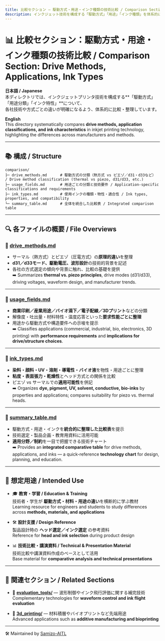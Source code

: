 ```yaml
---
title: 比較セクション — 駆動方式・用途・インク種類の技術比較 / Comparison Section — Drive Methods, Applications, Ink Types  
description: インクジェット技術を構成する「駆動方式」「用途」「インク種類」を体系的に比較・整理 / Systematic comparison of inkjet drive methods, application fields, and ink types
---
```


# 📊 **比較セクション：駆動方式・用途・インク種類の技術比較 / Comparison Section: Drive Methods, Applications, Ink Types**

**日本語 / Japanese**  
本ディレクトリでは、インクジェットプリンタ技術を構成する**「駆動方式」「用途分類」「インク特性」**について、  
各社技術や方式ごとの違いが明確になるよう、体系的に比較・整理しています。  

**English**  
This directory systematically compares **drive methods, application classifications, and ink characteristics** in inkjet printing technology,  
highlighting the differences across manufacturers and methods.  

---

## 📚 **構成 / Structure**

```plaintext
comparison/
├─ drive_methods.md      # 駆動方式の分類（熱方式 vs ピエゾ／d31・d33など） / Drive method classification (thermal vs piezo, d31/d33, etc.)
├─ usage_fields.md       # 用途ごとの分類と技術要件 / Application-specific classifications and requirements
├─ ink_types.md          # 使用インクの種類・物性・適合性 / Ink types, properties, and compatibility
└─ summary_table.md      # 全体を統合した比較表 / Integrated comparison table
```

---

## 🔍 **各ファイルの概要 / File Overviews**

### 🔹 [**drive_methods.md**](./drive_methods.md)
- サーマル（熱方式）とピエゾ（圧電方式）の**原理的違い**を整理  
- **d31／d33モード、駆動電圧、波形設計**の技術的背景を記述  
- 各社の方式選定の傾向や背景に触れ、比較の基礎を提供  
➡️ Summarizes **thermal vs. piezo principles**, drive modes (d31/d33), driving voltages, waveform design, and manufacturer trends.  

---

### 🔹 [**usage_fields.md**](./usage_fields.md)
- **商業印刷／産業用途／バイオ滴下／電子配線／3Dプリント**などの分類  
- 解像度・吐出量・材料特性・温度応答といった**要求性能ごとに整理**  
- 用途から駆動方式や構造要件への示唆を提示  
➡️ Classifies applications (commercial, industrial, bio, electronics, 3D printing) with **performance requirements** and **implications for drive/structure choices**.  

---

### 🔹 [**ink_types.md**](./ink_types.md)
- **染料・顔料・UV・溶剤・導電性・バイオ液**を物性・用途ごとに整理  
- **粘度・表面張力・乾燥性**とヘッド方式との関係を比較  
- ピエゾ vs サーマルでの**適用可能性**を併記  
➡️ Organizes **dye, pigment, UV, solvent, conductive, bio-inks** by properties and applications; compares suitability for piezo vs. thermal heads.  

---

### 🔹 [**summary_table.md**](./summary_table.md)
- 駆動方式・用途・インクを**統合的に整理した比較表**を提示  
- 技術選定・製品企画・教育用資料に活用可能  
- **適用分野／制約**を一目で把握できる技術チャート  
➡️ Provides an **integrated comparative table** for drive methods, applications, and inks — a quick-reference **technology chart** for design, planning, and education.  

---

## 🎯 **想定用途 / Intended Use**

- 🎓 **教育・学習 / Education & Training**  
  技術者・学生が **駆動方式・材料・用途の違い**を横断的に学ぶ教材  
  Learning resource for engineers and students to study differences across **methods, materials, and applications**  

- 🛠 **設計支援 / Design Reference**  
  製品設計時の **ヘッド選定／インク選定** の参考資料  
  Reference for **head and ink selection** during product design  

- 📊 **技術比較・講演資料 / Technical & Presentation Material**  
  技術比較や講演資料作成のベースとして活用  
  Base material for **comparative analysis and technical presentations**  

---

## 📎 **関連セクション / Related Sections**

- 🔗 [**evaluation_tools/**](../evaluation_tools/) — 波形制御やインク飛行評価に関する補完技術  
  Complementary technologies for **waveform control and ink flight evaluation**  

- 🔗 [**3d_printing/**](../3d_printing/) — 材料積層やバイオプリントなど先端用途  
  Advanced applications such as **additive manufacturing and bioprinting**  

---

🛠️ Maintained by [Samizo-AITL](https://samizo-aitl.github.io)
